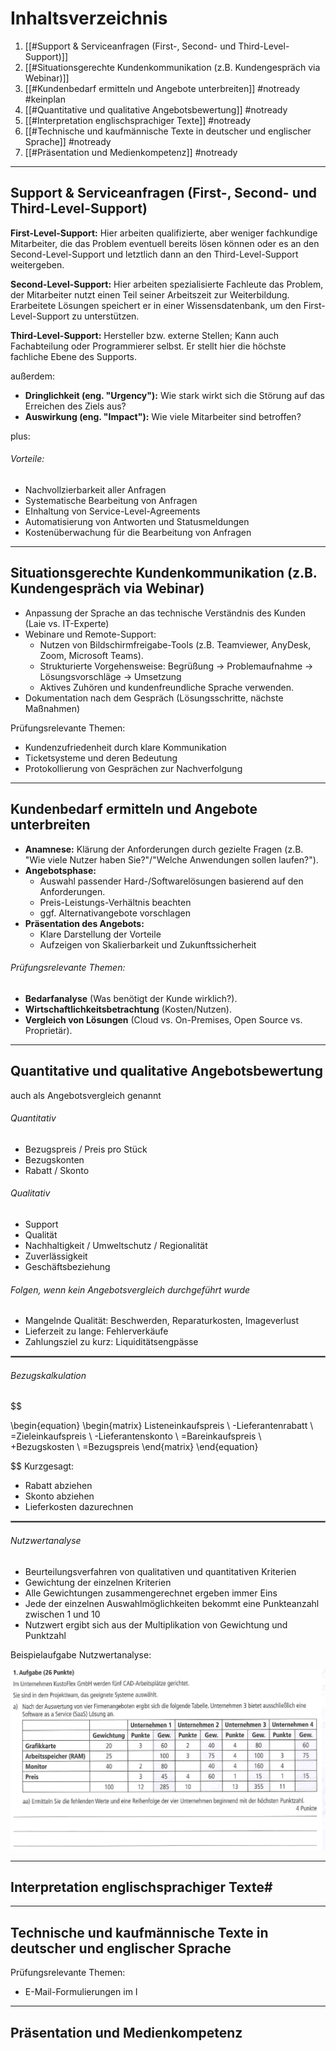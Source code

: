 # Inhaltsverzeichnis

1. [[#Support & Serviceanfragen (First-, Second- und Third-Level-Support)]] 
2. [[#Situationsgerechte Kundenkommunikation (z.B. Kundengespräch via Webinar)]] 
3. [[#Kundenbedarf ermitteln und Angebote unterbreiten]] #notready #keinplan
4. [[#Quantitative und qualitative Angebotsbewertung]] #notready 
5. [[#Interpretation englischsprachiger Texte]] #notready 
6. [[#Technische und kaufmännische Texte in deutscher und englischer Sprache]] #notready 
7. [[#Präsentation und Medienkompetenz]] #notready

---

## Support & Serviceanfragen (First-, Second- und Third-Level-Support)

**First-Level-Support:** Hier arbeiten qualifizierte, aber weniger fachkundige Mitarbeiter, die das Problem eventuell bereits lösen können oder es an den Second-Level-Support und letztlich dann an den Third-Level-Support weitergeben.

**Second-Level-Support:** Hier arbeiten spezialisierte Fachleute das Problem, der Mitarbeiter nutzt einen Teil seiner Arbeitszeit zur Weiterbildung. Erarbeitete Lösungen speichert er in einer Wissensdatenbank, um den First-Level-Support zu unterstützen.

**Third-Level-Support:** Hersteller bzw. externe Stellen; Kann auch Fachabteilung oder Programmierer selbst. Er stellt hier die höchste fachliche Ebene des Supports.

außerdem:

- **Dringlichkeit (eng. "Urgency"):** Wie stark wirkt sich die Störung auf das Erreichen des Ziels aus?
- **Auswirkung (eng. "Impact"):** Wie viele Mitarbeiter sind betroffen?

plus:

###### Vorteile:
- Nachvollzierbarkeit aller Anfragen
- Systematische Bearbeitung von Anfragen
- EInhaltung von Service-Level-Agreements
- Automatisierung von Antworten und Statusmeldungen
- Kostenüberwachung für die Bearbeitung von Anfragen



---

## Situationsgerechte Kundenkommunikation (z.B. Kundengespräch via Webinar)


- Anpassung der Sprache an das technische Verständnis des Kunden (Laie vs. IT-Experte)
- Webinare und Remote-Support:
	- Nutzen von Bildschirmfreigabe-Tools (z.B. Teamviewer, AnyDesk, Zoom, Microsoft Teams).
	- Strukturierte Vorgehensweise: Begrüßung -> Problemaufnahme -> Lösungsvorschläge -> Umsetzung
	- Aktives Zuhören und kundenfreundliche Sprache verwenden.
- Dokumentation nach dem Gespräch (Lösungsschritte, nächste Maßnahmen)

Prüfungsrelevante Themen:
- Kundenzufriedenheit durch klare Kommunikation
- Ticketsysteme und deren Bedeutung
- Protokollierung von Gesprächen zur Nachverfolgung





---

## Kundenbedarf ermitteln und Angebote unterbreiten

- **Anamnese:** Klärung der Anforderungen durch gezielte Fragen (z.B. "Wie viele Nutzer haben Sie?"/"Welche Anwendungen sollen laufen?").
- **Angebotsphase:**
	- Auswahl passender Hard-/Softwarelösungen basierend auf den Anforderungen.
	- Preis-Leistungs-Verhältnis beachten
	- ggf. Alternativangebote vorschlagen
- **Präsentation des Angebots:**
	- Klare Darstellung der Vorteile
	- Aufzeigen von Skalierbarkeit und Zukunftssicherheit

###### Prüfungsrelevante Themen:
- **Bedarfanalyse** (Was benötigt der Kunde wirklich?).
- **Wirtschaftlichkeitsbetrachtung** (Kosten/Nutzen).
- **Vergleich von Lösungen** (Cloud vs. On-Premises, Open Source vs. Proprietär).







----

## Quantitative und qualitative Angebotsbewertung

auch als Angebotsvergleich genannt

###### Quantitativ
- Bezugspreis / Preis pro Stück
- Bezugskonten
- Rabatt / Skonto

###### Qualitativ
- Support
- Qualität
- Nachhaltigkeit / Umweltschutz / Regionalität
- Zuverlässigkeit
- Geschäftsbeziehung

###### Folgen, wenn kein Angebotsvergleich durchgeführt wurde
- Mangelnde Qualität: Beschwerden, Reparaturkosten, Imageverlust
- Lieferzeit zu lange: Fehlerverkäufe
- Zahlungsziel zu kurz: Liquiditätsengpässe



<hr style="border: 1px solid gray">

###### Bezugskalkulation
$$

\begin{equation}
\begin{matrix}
    Listeneinkaufspreis \\ 
    -Lieferantenrabatt \\ 
    =Zieleinkaufspreis \\
    -Lieferantenskonto \\
    =Bareinkaufspreis \\
    +Bezugskosten \\
    =Bezugspreis
\end{matrix}
\end{equation}

$$
Kurzgesagt:
- Rabatt abziehen
- Skonto abziehen
- Lieferkosten dazurechnen


<hr style="border: 1px solid gray">

###### Nutzwertanalyse
- Beurteilungsverfahren von qualitativen und quantitativen Kriterien
- Gewichtung der einzelnen Kriterien
- Alle Gewichtungen zusammengerechnet ergeben immer Eins
- Jede der einzelnen Auswahlmöglichkeiten bekommt eine Punkteanzahl zwischen 1 und 10
- Nutzwert ergibt sich aus der Multiplikation von Gewichtung und Punktzahl

Beispielaufgabe Nutzwertanalyse:

![Aufgabe1](media/aufgabe1.png)







---

## Interpretation englischsprachiger Texte#







---

## Technische und kaufmännische Texte in deutscher und englischer Sprache


Prüfungsrelevante Themen:
- E-Mail-Formulierungen im I





---

## Präsentation und Medienkompetenz

